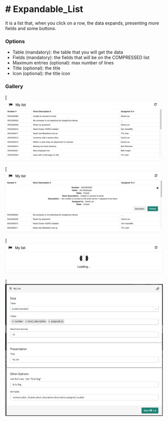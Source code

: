 # # Expandable_List

It is a list that, when you click on a row, the data expands, presenting more fields and some buttons.

### Options

- Table (mandatory): the table that you will get the data
- Fields (mandatory): the fields that will be on the COMPRESSED list
- Maximum entries (optional): max number of lines
- Title (optional): the title
- Icon (optional): the title icon

### Gallery

[![Compressed List](https://github.com/WillianCostaOCL/service-now-sp/blob/main/Components/Expandable_List/exp_list_crompressed.png)

[![Expanded list](https://github.com/WillianCostaOCL/service-now-sp/blob/main/Components/Expandable_List/exp_list_expanded.png)

[![Loading](https://github.com/WillianCostaOCL/service-now-sp/blob/main/Components/Expandable_List/exp_list_loading.png)

[![Options](https://github.com/WillianCostaOCL/service-now-sp/blob/main/Components/Expandable_List/exp_list_options.png)

